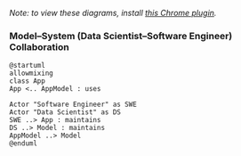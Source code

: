 *Note: to view these diagrams, install [this Chrome plugin](https://chrome.google.com/webstore/detail/plantuml-visualizer/ffaloebcmkogfdkemcekamlmfkkmgkcf).*

### Model–System (Data Scientist–Software Engineer) Collaboration
```
@startuml
allowmixing
class App
App <.. AppModel : uses

Actor "Software Engineer" as SWE
Actor "Data Scientist" as DS
SWE ..> App : maintains
DS ..> Model : maintains
AppModel ..> Model
@enduml
```

